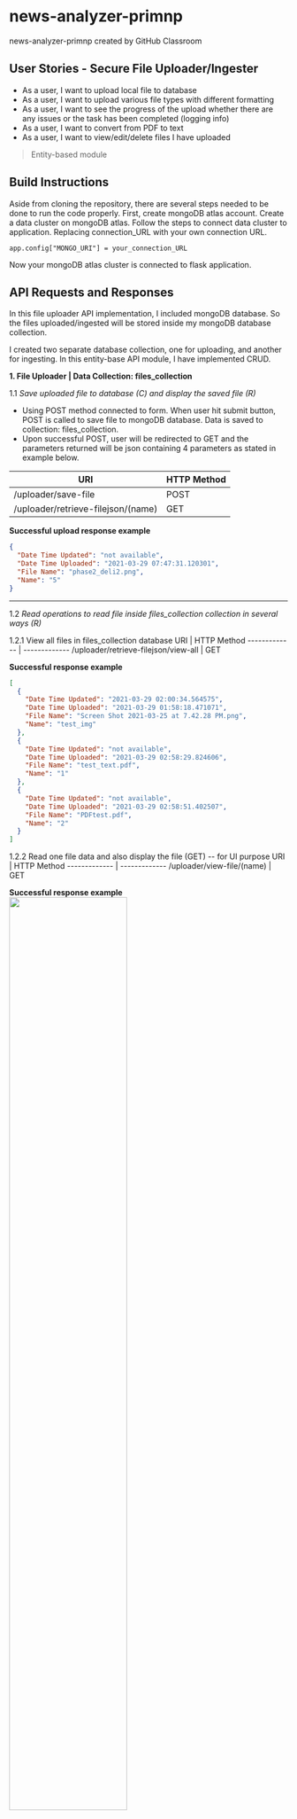 # news-analyzer-primnp
news-analyzer-primnp created by GitHub Classroom

## User Stories - Secure File Uploader/Ingester
*  As a user, I want to upload local file to database
*  As a user, I want to upload various file types with different formatting
*  As a user, I want to see the progress of the upload whether there are any issues or the task has been completed (logging info)
*  As a user, I want to convert from PDF to text
*  As a user, I want to view/edit/delete files I have uploaded

>  Entity-based module

## Build Instructions
Aside from cloning the repository, there are several steps needed to be done to run the code properly.
First, create mongoDB atlas account. Create a data cluster on mongoDB atlas. Follow the steps to connect data cluster to application. Replacing connection_URL with your own connection URL.
```
app.config["MONGO_URI"] = your_connection_URL
```
Now your mongoDB atlas cluster is connected to flask application.

## API Requests and Responses
In this file uploader API implementation, I included mongoDB database. So the files uploaded/ingested will be stored inside my mongoDB database collection.

I created two separate database collection, one for uploading, and another for ingesting. In this entity-base API module, I have implemented CRUD.

**1. File Uploader | Data Collection: files_collection**

 1.1 *Save uploaded file to database (C) and display the saved file (R)*
  * Using POST method connected to form. When user hit submit button, POST is called to save file to mongoDB database. Data is saved to collection: files_collection.
  * Upon successful POST, user will be redirected to GET and the parameters returned will be json containing 4 parameters as stated in example below.

  URI  | HTTP Method
  ------------- | -------------
  /uploader/save-file  | POST
  /uploader/retrieve-filejson/(name) | GET

  **Successful upload response example**
  ```JSON
  {
    "Date Time Updated": "not available",
    "Date Time Uploaded": "2021-03-29 07:47:31.120301",
    "File Name": "phase2_deli2.png",
    "Name": "5"
  }
  ```
---
1.2 *Read operations to read file inside files_collection collection in several ways (R)*
  
  1.2.1 View all files in files_collection database
  URI  | HTTP Method
  ------------- | -------------
  /uploader/retrieve-filejson/view-all | GET

  **Successful response example**
  ```json
  [
    {
      "Date Time Updated": "2021-03-29 02:00:34.564575",
      "Date Time Uploaded": "2021-03-29 01:58:18.471071",
      "File Name": "Screen Shot 2021-03-25 at 7.42.28 PM.png",
      "Name": "test_img"
    },
    {
      "Date Time Updated": "not available",
      "Date Time Uploaded": "2021-03-29 02:58:29.824606",
      "File Name": "test_text.pdf",
      "Name": "1"
    },
    {
      "Date Time Updated": "not available",
      "Date Time Uploaded": "2021-03-29 02:58:51.402507",
      "File Name": "PDFtest.pdf",
      "Name": "2"
    }
  ]
  ```
  1.2.2 Read one file data and also display the file (GET) -- for UI purpose
  URI  | HTTP Method
  ------------- | -------------
  /uploader/view-file/(name) | GET

  **Successful response example**
  <img src="/Images/read2.png" width="65%" />

---
1.3 *Update the name of the file stored on mongoDB files_collection (U)*
  * Update file name and also update with the time when a file is updated
  * Upon successful operation, redirect back to retrieve_filejson. Return json containing 4 parameters with new 'date time updated'

  URI  | HTTP Method
  ------------- | -------------
  /uploader/retrieve-filejson/(oldname)/update/(newname) | GET
  /uploader/retrieve-filejson/(name) | GET

  **Successful response example**
  ```json
  {
    "Date Time Updated": "2021-03-29 07:59:47.600599",
    "Date Time Uploaded": "2021-03-29 02:59:04.154874",
    "File Name": "Screen Shot 2021-03-25 at 7.07.31 PM.png",
    "Name": "5"
  }
  ```
---
1.4 *Delete file(s) stored on mongoDB files_collection (D)*
  * User can delete one file by specifying the name of the file in URI
  * User can also delete all the files stored in mongoDB files_collection collection
  * Upon successful operation, user will be shown with 'deleted successfully'

  URI  | HTTP Method
  ------------- | -------------
  /uploader/retrieve-filejson/delete-many/(name) | GET
  /uploader/retrieve-filejson/delete-all | GET

  **Successful response example**
  ```json
  {
    "result": "Deleted successfully"
  }
  ```
---
**2. File Ingester (Extract PDF) | Data Collection: extracted_data**

 2.1 *Save uploaded file to database (C) and display the saved file data along with extracted text (R)*
  * Using POST method connected to form. When user hit submit button, POST is called to extract text from PDF and save data to database. Data is saved to collection: extracted_data.
  * Upon successful POST, user will be redirected to GET and the parameters returned will be json containing 5 parameters as stated in example below.

  URI  | HTTP Method
  ------------- | -------------
  /uploader/extract-file  | POST
  /uploader/retrieve-text/(name) | GET

  **Successful response example**
  ```json
  [
    {
      "Date Time Updated": "not available",
      "Date Time Uploaded": "2021-03-29 08:13:46.738869",
      "File Name": "PDFtest.pdf",
      "Name": "4e",
      "TextExtracted": "  PDF Test File  Congratulations, your computer is equipped with a PDF (Portable Document Format) reader!  You should be able to view any of the PDF documents and forms available on our site.  PDF forms are indicated by these icons: \n  or  \n.    Yukon Department of Education Box 2703 Whitehorse,Yukon Canada Y1A 2C6  Please visit our website at:  \nhttp://www.education.gov.yk.ca/\n   "
    }
  ]
  ```
---
2.2 *Read operations to read file inside extracted_data collection (R)*
  * View all files in extracted_data database collection

  URI  | HTTP Method
  ------------- | -------------
  /uploader/retrieve-text/view-all | GET

  **Successful response example**
  ```json
  [
    {
      "Date Time Updated": "not available",
      "Date Time Uploaded": "2021-03-29 03:10:56.823911",
      "File Name": "test_text.pdf",
      "Name": "1e",
      "TextExtracted": "Adobe Acrobat PDF Files\nAdobe\u00ae Portable Document Format (PDF) is a universal file format that preserves all\nof the fonts, formatting, colours and graphics of any source document, regardless of\n\nthe application and platform used to create it.\nAdobe PDF is an ideal format for electronic document distribution as it overcomes the\nproblems commonly encountered with electronic file sharing.\n Anyone, anywhere can open a PDF file. All you need is the free Adobe Acrobat\nReader. Recipients of other file formats sometimes can't open files because they\ndon't have the applications used to create the documents.\n PDF files \nalways print correctly\n on any printing device.\n PDF files always display \nexactly\n as created, regardless of fonts, software, and\noperating systems. Fonts, and graphics are not lost due to platform, software, and\nversion incompatibilities.\n The free Acrobat Reader is easy to download and can be freely distributed by\nanyone.\n Compact PDF files are smaller than their source files and download a\npage at a time for fast display on the Web.\n"
    },
    {
      "Date Time Updated": "not available",
      "Date Time Uploaded": "2021-03-29 03:11:13.387535",
      "File Name": "PDFtest.pdf",
      "Name": "3e",
      "TextExtracted": "  PDF Test File  Congratulations, your computer is equipped with a PDF (Portable Document Format) reader!  You should be able to view any of the PDF documents and forms available on our site.  PDF forms are indicated by these icons: \n  or  \n.    Yukon Department of Education Box 2703 Whitehorse,Yukon Canada Y1A 2C6  Please visit our website at:  \nhttp://www.education.gov.yk.ca/\n   "
    }
  ]
  ```
---
2.3 *Update the name of the file stored on mongoDB extracted data (U)*
  * Update file name and also update with the time when a file is updated
  * Upon successful operation, redirect back to retrieve_text. Return json containing 5 parameters with new 'date time updated'

  URI  | HTTP Method
  ------------- | -------------
  /uploader/retrieve-text/(oldname)/update/(newname) | GET
  /uploader/retrieve-text/(name) | GET

  **Successful response example**
  ```json
  [
    {
      "Date Time Updated": "2021-03-29 08:23:08.908766",
      "Date Time Uploaded": "2021-03-29 08:13:46.738869",
      "File Name": "PDFtest.pdf",
      "Name": "5e",
      "TextExtracted": "  PDF Test File  Congratulations, your computer is equipped with a PDF (Portable Document Format) reader!  You should be able to view any of the PDF documents and forms available on our site.  PDF forms are indicated by these icons: \n  or  \n.    Yukon Department of Education Box 2703 Whitehorse,Yukon Canada Y1A 2C6  Please visit our website at:  \nhttp://www.education.gov.yk.ca/\n   "
    }
  ]
  ```
---
2.4 *Delete file(s) stored on mongoDB extracted_data (D)*
  * User can delete one file by specifying the name of the file in URI
  * User can also delete all the files stored in mongoDB extracted_data collection
  * Upon successful operation, user will be shown with 'deleted successfully'

  URI  | HTTP Method
  ------------- | -------------
  /uploader/retrieve-text/delete-many/(name) | GET
  /uploader/retrieve-text/delete-all | GET

  **Successful response example**
  ```json
  {
    "result": "Deleted successfully"
  }
  ```

## Log data
**Logging** was included in the API with the following format:
> '[%(levelname)s] %(asctime)s %(message)s'

This was included to help user see the response from the API with timestamp. levelname can include info, debug, error etc. Use this logging data to debug. When running API, uploader.log file will be generated within the same directory.
